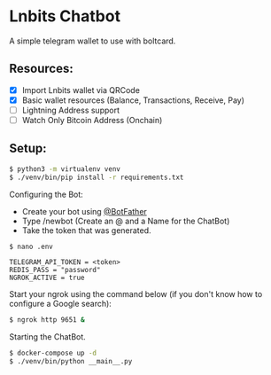 # Lnbits Chatbot

A simple telegram wallet to use with boltcard.

## Resources:

- [x] Import Lnbits wallet via QRCode
- [x] Basic wallet resources (Balance, Transactions, Receive, Pay)
- [ ] Lightning Address support
- [ ] Watch Only Bitcoin Address (Onchain)

## Setup:

```bash
$ python3 -m virtualenv venv
$ ./venv/bin/pip install -r requirements.txt
```

Configuring the Bot:
- Create your bot using [@BotFather](https://t.me/BotFather)
- Type /newbot (Create an @ and a Name for the ChatBot)
- Take the token that was generated.

```bash
$ nano .env
```
```env
TELEGRAM_API_TOKEN = <token>
REDIS_PASS = "password"
NGROK_ACTIVE = true
```

Start your ngrok using the command below (if you don't know how to configure a Google search):
```bash
$ ngrok http 9651 &
```

Starting the ChatBot.
```bash
$ docker-compose up -d
$ ./venv/bin/python __main__.py
```
